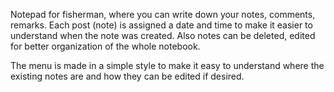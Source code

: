 Notepad for fisherman, where you can write down your notes, comments, remarks. 
Each post (note) is assigned a date and time to make it easier to understand when the note was created. 
Also notes can be deleted, edited for better organization of the whole notebook.

The menu is made in a simple style to make it easy to understand where the existing notes are and how they can be edited if desired. 

